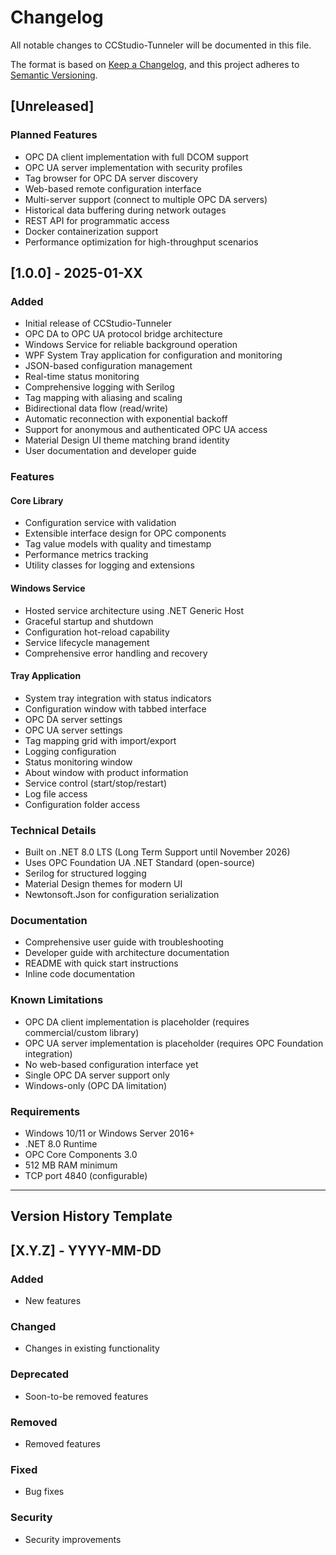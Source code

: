 # Changelog

All notable changes to CCStudio-Tunneler will be documented in this file.

The format is based on [Keep a Changelog](https://keepachangelog.com/en/1.0.0/),
and this project adheres to [Semantic Versioning](https://semver.org/spec/v2.0.0.html).

## [Unreleased]

### Planned Features
- OPC DA client implementation with full DCOM support
- OPC UA server implementation with security profiles
- Tag browser for OPC DA server discovery
- Web-based remote configuration interface
- Multi-server support (connect to multiple OPC DA servers)
- Historical data buffering during network outages
- REST API for programmatic access
- Docker containerization support
- Performance optimization for high-throughput scenarios

## [1.0.0] - 2025-01-XX

### Added
- Initial release of CCStudio-Tunneler
- OPC DA to OPC UA protocol bridge architecture
- Windows Service for reliable background operation
- WPF System Tray application for configuration and monitoring
- JSON-based configuration management
- Real-time status monitoring
- Comprehensive logging with Serilog
- Tag mapping with aliasing and scaling
- Bidirectional data flow (read/write)
- Automatic reconnection with exponential backoff
- Support for anonymous and authenticated OPC UA access
- Material Design UI theme matching brand identity
- User documentation and developer guide

### Features

#### Core Library
- Configuration service with validation
- Extensible interface design for OPC components
- Tag value models with quality and timestamp
- Performance metrics tracking
- Utility classes for logging and extensions

#### Windows Service
- Hosted service architecture using .NET Generic Host
- Graceful startup and shutdown
- Configuration hot-reload capability
- Service lifecycle management
- Comprehensive error handling and recovery

#### Tray Application
- System tray integration with status indicators
- Configuration window with tabbed interface
- OPC DA server settings
- OPC UA server settings
- Tag mapping grid with import/export
- Logging configuration
- Status monitoring window
- About window with product information
- Service control (start/stop/restart)
- Log file access
- Configuration folder access

### Technical Details
- Built on .NET 8.0 LTS (Long Term Support until November 2026)
- Uses OPC Foundation UA .NET Standard (open-source)
- Serilog for structured logging
- Material Design themes for modern UI
- Newtonsoft.Json for configuration serialization

### Documentation
- Comprehensive user guide with troubleshooting
- Developer guide with architecture documentation
- README with quick start instructions
- Inline code documentation

### Known Limitations
- OPC DA client implementation is placeholder (requires commercial/custom library)
- OPC UA server implementation is placeholder (requires OPC Foundation integration)
- No web-based configuration interface yet
- Single OPC DA server support only
- Windows-only (OPC DA limitation)

### Requirements
- Windows 10/11 or Windows Server 2016+
- .NET 8.0 Runtime
- OPC Core Components 3.0
- 512 MB RAM minimum
- TCP port 4840 (configurable)

---

## Version History Template

## [X.Y.Z] - YYYY-MM-DD

### Added
- New features

### Changed
- Changes in existing functionality

### Deprecated
- Soon-to-be removed features

### Removed
- Removed features

### Fixed
- Bug fixes

### Security
- Security improvements
